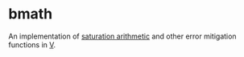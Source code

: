 # bmath
An implementation of [saturation arithmetic](https://en.wikipedia.org/wiki/Saturation_arithmetic) and other error mitigation functions in [V](https://github.com/vlang/v).
